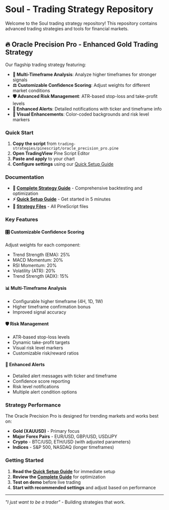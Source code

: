 # Soul - Trading Strategy Repository

Welcome to the Soul trading strategy repository! This repository contains advanced trading strategies and tools for financial markets.

## 🔥 Oracle Precision Pro - Enhanced Gold Trading Strategy

Our flagship trading strategy featuring:

- **🎯 Multi-Timeframe Analysis**: Analyze higher timeframes for stronger signals
- **⚖️ Customizable Confidence Scoring**: Adjust weights for different market conditions  
- **🛡️ Advanced Risk Management**: ATR-based stop-loss and take-profit levels
- **📱 Enhanced Alerts**: Detailed notifications with ticker and timeframe info
- **🎨 Visual Enhancements**: Color-coded backgrounds and risk level markers

### Quick Start

1. **Copy the script** from `trading-strategies/pinescript/oracle_precision_pro.pine`
2. **Open TradingView** Pine Script Editor
3. **Paste and apply** to your chart
4. **Configure settings** using our [Quick Setup Guide](docs/quick_setup_guide.md)

### Documentation

- **📖 [Complete Strategy Guide](docs/oracle_precision_pro_guide.md)** - Comprehensive backtesting and optimization
- **⚡ [Quick Setup Guide](docs/quick_setup_guide.md)** - Get started in 5 minutes
- **📁 [Strategy Files](trading-strategies/pinescript/)** - All PineScript files

### Key Features

#### 🎛️ Customizable Confidence Scoring
Adjust weights for each component:
- Trend Strength (EMA): 25%
- MACD Momentum: 20% 
- RSI Momentum: 20%
- Volatility (ATR): 20%
- Trend Strength (ADX): 15%

#### 📊 Multi-Timeframe Analysis  
- Configurable higher timeframe (4H, 1D, 1W)
- Higher timeframe confirmation bonus
- Improved signal accuracy

#### 🛡️ Risk Management
- ATR-based stop-loss levels
- Dynamic take-profit targets  
- Visual risk level markers
- Customizable risk/reward ratios

#### 🚨 Enhanced Alerts
- Detailed alert messages with ticker and timeframe
- Confidence score reporting
- Risk level notifications
- Multiple alert condition options

### Strategy Performance

The Oracle Precision Pro is designed for trending markets and works best on:
- **Gold (XAUUSD)** - Primary focus
- **Major Forex Pairs** - EUR/USD, GBP/USD, USD/JPY
- **Crypto** - BTC/USD, ETH/USD (with adjusted parameters)
- **Indices** - S&P 500, NASDAQ (longer timeframes)

### Getting Started

1. **Read the [Quick Setup Guide](docs/quick_setup_guide.md)** for immediate setup
2. **Review the [Complete Guide](docs/oracle_precision_pro_guide.md)** for optimization
3. **Test on demo** before live trading
4. **Start with recommended settings** and adjust based on performance

---

*"I just want to be a trader"* - Building strategies that work.
